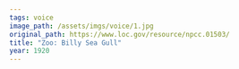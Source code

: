 ```yaml
---
tags: voice
image_path: /assets/imgs/voice/1.jpg
original_path: https://www.loc.gov/resource/npcc.01503/
title: "Zoo: Billy Sea Gull"
year: 1920
---
```




